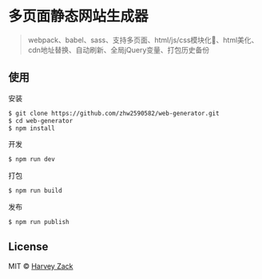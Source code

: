 # 多页面静态网站生成器
> webpack、babel、sass、支持多页面、html/js/css模块化、html美化、cdn地址替换、自动刷新、全局jQuery变量、打包历史备份

## 使用

安装

```sh
$ git clone https://github.com/zhw2590582/web-generator.git
$ cd web-generator
$ npm install
```

开发

```sh
$ npm run dev
```

打包

```sh
$ npm run build
```

发布

```sh
$ npm run publish
```

## License

MIT © [Harvey Zack](https://www.zhw-island.com/)